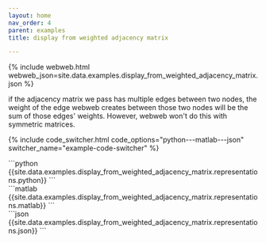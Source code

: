 ```yaml
---
layout: home
nav_order: 4
parent: examples
title: display from weighted adjacency matrix

---
```


{% include webweb.html webweb_json=site.data.examples.display_from_weighted_adjacency_matrix.json %}

if the adjacency matrix we pass has multiple edges between two nodes, the weight of the edge webweb creates between those two nodes will be the sum of those edges' weights. However, webweb won't do this with symmetric matrices.

{% include code_switcher.html code_options="python---matlab---json" switcher_name="example-code-switcher" %}
<div class='select-code-block example-code-switcher python-code-block select-code-block-visible'></div>
```python
{{site.data.examples.display_from_weighted_adjacency_matrix.representations.python}}
```
<div class='select-code-block example-code-switcher matlab-code-block'></div>
```matlab
{{site.data.examples.display_from_weighted_adjacency_matrix.representations.matlab}}
```
<div class='select-code-block example-code-switcher json-code-block'></div>
```json
{{site.data.examples.display_from_weighted_adjacency_matrix.representations.json}}
```
